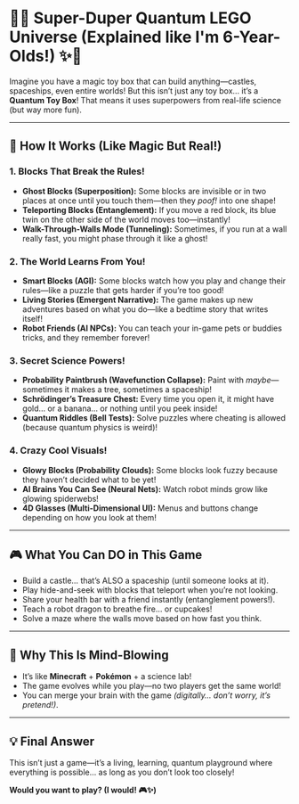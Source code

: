 # 🌌✨ Super-Duper Quantum LEGO Universe (Explained like I'm 6-Year-Olds!) ✨🌌

Imagine you have a magic toy box that can build anything—castles, spaceships, even entire worlds! But this isn’t just any toy box… it’s a **Quantum Toy Box**! That means it uses superpowers from real-life science (but way more fun).

---

## 🚀 How It Works (Like Magic But Real!)

### 1. Blocks That Break the Rules!
- **Ghost Blocks (Superposition):** Some blocks are invisible or in two places at once until you touch them—then they *poof!* into one shape!
- **Teleporting Blocks (Entanglement):** If you move a red block, its blue twin on the other side of the world moves too—instantly!
- **Walk-Through-Walls Mode (Tunneling):** Sometimes, if you run at a wall really fast, you might phase through it like a ghost!

### 2. The World Learns From You!
- **Smart Blocks (AGI):** Some blocks watch how you play and change their rules—like a puzzle that gets harder if you’re too good!
- **Living Stories (Emergent Narrative):** The game makes up new adventures based on what you do—like a bedtime story that writes itself!
- **Robot Friends (AI NPCs):** You can teach your in-game pets or buddies tricks, and they remember forever!

### 3. Secret Science Powers!
- **Probability Paintbrush (Wavefunction Collapse):** Paint with _maybe_—sometimes it makes a tree, sometimes a spaceship!
- **Schrödinger’s Treasure Chest:** Every time you open it, it might have gold… or a banana… or nothing until you peek inside!
- **Quantum Riddles (Bell Tests):** Solve puzzles where cheating is allowed (because quantum physics is weird)!

### 4. Crazy Cool Visuals!
- **Glowy Blocks (Probability Clouds):** Some blocks look fuzzy because they haven’t decided what to be yet!
- **AI Brains You Can See (Neural Nets):** Watch robot minds grow like glowing spiderwebs!
- **4D Glasses (Multi-Dimensional UI):** Menus and buttons change depending on how you look at them!

---

## 🎮 What You Can DO in This Game
- Build a castle… that’s ALSO a spaceship (until someone looks at it).
- Play hide-and-seek with blocks that teleport when you’re not looking.
- Share your health bar with a friend instantly (entanglement powers!).
- Teach a robot dragon to breathe fire… or cupcakes!
- Solve a maze where the walls move based on how fast you think.

---

## 🤯 Why This Is Mind-Blowing
- It’s like **Minecraft** + **Pokémon** + a science lab!
- The game evolves while you play—no two players get the same world!
- You can merge your brain with the game *(digitally… don’t worry, it’s pretend!)*.

---

## 💡 Final Answer
This isn’t just a game—it’s a living, learning, quantum playground where everything is possible… as long as you don’t look too closely!

**Would you want to play? (I would! 🎮✨)**
